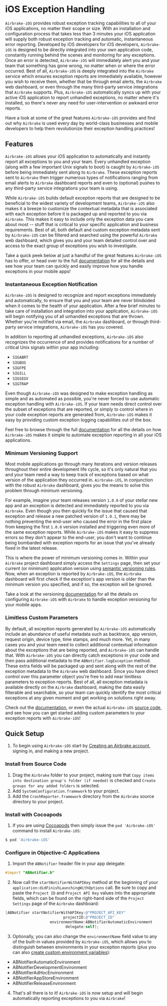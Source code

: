 # iOS Exception Handling

`Airbrake-iOS` provides robust exception tracking capabilities to all of your iOS applications, no matter their scope or size.  With an installation and configuration process that takes less than 3 minutes your iOS application will supply both robust exception tracking and automatic, instantaneous error reporting.  Developed by iOS developers for iOS developers, `Airbrake-iOS` is designed to be directly integrated into your own application code, constantly running behind the scenes and monitoring for any exceptions.  Once an error is detected, `Airbrake-iOS` will immediately alert you and your team that something has gone wrong, no matter when or where the error occurred.  Best of all, `Airbrake-iOS` is deeply integrated into the `Airbrake` service which ensures exception reports are immediately available, however you wish to receive them, whether that be through email alerts, the `Airbrake` web dashboard, or even through the many third-party service integrations that `Airbrake` supports.  Plus, `Airbrake-iOS` automatically syncs up with your active iOS application to report unhandled exceptions, no matter where it's installed, so there's never any need for user-intervention or awkward error reports.

Have a look at some of the great features `Airbrake-iOS` provides and find out why `Airbrake` is used every day by world-class businesses and mobile developers to help them revolutionize their exception handling practices!

## Features

`Airbrake-iOS` allows your iOS application to automatically and instantly report all exceptions to you and your team.  Every unhandled exception (along with a few important Unix signals to boot) is caught by `Airbrake-iOS` before being immediately sent along to `Airbrake`.  These exception reports sent to `Airbrake` then trigger numerous types of notifications ranging from email alerts to `Airbrake` dashboard reports and even to (optional) pushes to any third-party service integrations your team is using.

While `Airbrake-iOS` builds default exception reports that are designed to be beneficial to the widest variety of development teams, `Airbrake-iOS` also makes it a breeze to customize the contextual metadata that is associated with each exception before it is packaged up and reported to you via `Airbrake`.  This makes it easy to include only the exception data you care about most -- stuff that is critical to your specific application and business requirements.  Best of all, both default and custom exception metadata sent by `Airbrake-iOS` can be filtered and searched using the powerful `Airbrake` web dashboard, which gives you and your team detailed control over and access to the exact group of exceptions you wish to investigate.

Take a quick peek below at just a handful of the great features `Airbrake-iOS` has to offer, or head over to the full [documentation](https://github.com/airbrake/airbrake-ios) for all the details and see how your team can quickly and easily improve how you handle exceptions in your mobile apps!

### Instantaneous Exception Notification

`Airbrake-iOS` is designed to recognize and report exceptions immediately and automatically, to ensure that you and your team are never blindsided when it comes to the health of your application.  After a few brief minutes to take care of installation and integration into your application, `Airbrake-iOS` will begin notifying you of all unhandled exceptions that are thrown.  Whether you're notified via email, the `Airbrake` dashboard, or through third-party service integrations, `Airbrake-iOS` has you covered.

In addition to reporting all unhandled exceptions, `Airbrake-iOS` also recognizes the occurrence of and provides notifications for a number of critical Unix signals within your app including:

- `SIGABRT`
- `SIGBUS`
- `SIGFPE`
- `SIGILL`
- `SIGSEGV`
- `SIGTRAP`

Even though `Airbrake-iOS` was designed to make exception handling as simple and as automated as possible, you're never forced to use automatic exception handling with `Airbrake-iOS`.  If your team needs direct control over the subset of exceptions that are reported, or simply to control where in your code exception reports are generated from, `Airbrake-iOS` makes it easy by providing custom exception logging capabilities out of the box.

Feel free to browse through the full [documentation](https://github.com/airbrake/airbrake-ios#signals) for all the details on how `Airbrake-iOS` makes it simple to automate exception reporting in all your iOS applications.

### Minimum Versioning Support

Most mobile applications go through many iterations and version releases throughout their entire development life cycle, so it's only natural that you and your team need a way to keep track of exceptions based on what version of the application they occurred in.  `Airbrake-iOS`, in conjunction with the robust `Airbrake` dashboard, gives you the means to solve this problem through minimum versioning.

For example, imagine your team releases version `1.0.0` of your stellar new app and an exception is detected and immediately reported to you via `Airbrake`.  Even though you then quickly fix the issue that caused that exception and release a new patched version of `1.0.1`, there may be nothing preventing the end-user who caused the error in the first place from keeping the first `1.0.0` version installed and triggering even more of the same exception reports.  While `Airbrake-iOS` makes it easy to suppress errors so they don't appear to the end-user, you don't want to continue being bombarded with exception reports for an issue that you've already fixed in the latest release.

This is where the power of minimum versioning comes in.  Within your `Airbrake` project dashboard simply access the `Settings` page, then set your current (or minimum) application version using [semantic versioning rules](http://semver.org/).  Now, when an exception is reported by `Airbrake-iOS`, the `Airbrake` dashboard will first check if the exception's app version is older than the minimum version you specified, and if so, the exception will be ignored.

Take a look at the versioning [documentation](https://airbrake.io/docs/airbrake-android-ios/app-versions/) for all the details on configuring `Airbrake-iOS` with `Airbrake` to handle exception versioning for your mobile apps.

### Limitless Custom Parameters

By default, all exception reports generated by `Airbrake-iOS` automatically include an abundance of useful metadata such as backtrace, app version, request origin, device type, time stamps, and much more.  Yet, in many cases you and your team need to collect additional contextual information about the exceptions that are being reported, and `Airbrake-iOS` can handle that.  With `Airbrake-iOS` you can directly catch exceptions in your code and then pass additional metadata to the `ABNotifier.logException` method.  These extra fields will be packaged up and sent along with the rest of the exception metadata to the `Airbrake` web dashboard.  Since you have direct control over this parameter object you're free to add near limitless parameters to exception reports.  Best of all, all exception metadata is available directly on the `Airbrake` dashboard, making the data easily filterable and searchable, so your team can quickly identify the most critical exceptions at any given moment and get working on solutions right away.

Check out the [documentation](https://github.com/airbrake/airbrake-ios#custom-exception-logging), or even the actual `Airbrake-iOS` [source code](https://github.com/airbrake/airbrake-ios/blob/master/Airbrake/notifier/ABNotifier.h#L174), and see how you can get started adding custom parameters to your exception reports with `Airbrake-iOS`!

## Quick Setup

1. To begin using `Airbrake-iOS` start by [Creating an Airbrake account](https://airbrake.io/account/new), signing in, and making a new project.

### Install from Source Code

1. Drag the `Airbrake` folder to your project, making sure that `Copy items into destination group's folder (if needed)` is checked and `Create groups for any added folders` is selected.
2. Add `SystemConfiguration.framework` to your project.
3. Add the `CrashReporter.framework` directory from the `Airbrake` source directory to your project.

### Install with Cocoapods

1. If you are using [Cocoapods](https://cocoapods.org/) then simply issue the `pod 'Airbrake-iOS'` command to install `Airbrake-iOS`:

```bash
$ pod 'Airbrake-iOS'
```

### Configure in Objective-C Applications

1. Import the `ABNotifier` header file in your app delegate:

```objective-c
#import "ABNotifier.h"
```

2. Now call the `startNotifierWithAPIKey` method at the beginning of your `application:didFinishLaunchingWithOptions` call.  Be sure to copy and paste the `Project ID` and `Project API Key` values into the appropriate fields, which can be found on the right-hand side of the `Project Settings` page of the `Airbrake` dashboard:

```objective-c
[ABNotifier startNotifierWithAPIKey:@"PROJECT_API_KEY"
                          projectID:@"PROJECT_ID"
                    environmentName:ABNotifierAutomaticEnvironment
                           delegate:self];
```

3. Optionally, you can also change the `environmentName` field value to any of the built-in values provided by `Airbrake-iOS`, which allows you to distinguish between environments in your exception reports (plus you can also [create custom environment variables](https://github.com/airbrake/airbrake-ios#environment-variables)):

- ABNotifierAutomaticEnvironment
- ABNotifierDevelopmentEnvironment
- ABNotifierAdHocEnvironment
- ABNotifierAppStoreEnvironment
- ABNotifierReleaseEnvironment

4. That's all there is to it!  `Airbrake-iOS` is now setup and will begin automatically reporting exceptions to you via `Airbrake`!